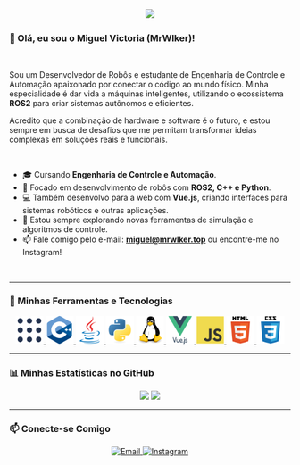 <div id="header" align="center">
  <img src="https://media.giphy.com/media/26tn33aiTi1jkl6H6/giphy.gif" width="100"/>
</div>

### 👋 Olá, eu sou o Miguel Victoria (MrWlker)!

<br>

Sou um Desenvolvedor de Robôs e estudante de Engenharia de Controle e Automação apaixonado por conectar o código ao mundo físico. Minha especialidade é dar vida a máquinas inteligentes, utilizando o ecossistema **ROS2** para criar sistemas autônomos e eficientes.

Acredito que a combinação de hardware e software é o futuro, e estou sempre em busca de desafios que me permitam transformar ideias complexas em soluções reais e funcionais.

<br>

- 🎓 Cursando **Engenharia de Controle e Automação**.
- 🤖 Focado em desenvolvimento de robôs com **ROS2, C++ e Python**.
- 💻 Também desenvolvo para a web com **Vue.js**, criando interfaces para sistemas robóticos e outras aplicações.
- 🌱 Estou sempre explorando novas ferramentas de simulação e algoritmos de controle.
- 📫 Fale comigo pelo e-mail: **miguel@mrwlker.top** ou encontre-me no Instagram!

<br>

---

### 🚀 Minhas Ferramentas e Tecnologias

<p align="center">
  <a href="https://ros.org/" target="_blank" rel="noreferrer">
    <img src="https://raw.githubusercontent.com/devicons/devicon/master/icons/ros/ros-original.svg" alt="ros" width="50" height="50"/>
  </a>
  <a href="https://www.cplusplus.com/" target="_blank" rel="noreferrer">
    <img src="https://raw.githubusercontent.com/devicons/devicon/master/icons/cplusplus/cplusplus-original.svg" alt="cplusplus" width="50" height="50"/>
  </a>
  <a href="https://www.java.com" target="_blank" rel="noreferrer">
    <img src="https://raw.githubusercontent.com/devicons/devicon/master/icons/java/java-original.svg" alt="java" width="50" height="50"/>
  </a>
  <a href="https://www.python.org" target="_blank" rel="noreferrer">
    <img src="https://raw.githubusercontent.com/devicons/devicon/master/icons/python/python-original.svg" alt="python" width="50" height="50"/>
  </a>
  <a href="https://www.linux.org/" target="_blank" rel="noreferrer">
    <img src="https://raw.githubusercontent.com/devicons/devicon/master/icons/linux/linux-original.svg" alt="linux" width="50" height="50"/>
  </a>

  <a href="https://vuejs.org/" target="_blank" rel="noreferrer">
    <img src="https://raw.githubusercontent.com/devicons/devicon/master/icons/vuejs/vuejs-original-wordmark.svg" alt="vuejs" width="50" height="50"/>
  </a>
  <a href="https://developer.mozilla.org/en-US/docs/Web/JavaScript" target="_blank" rel="noreferrer">
    <img src="https://raw.githubusercontent.com/devicons/devicon/master/icons/javascript/javascript-original.svg" alt="javascript" width="50" height="50"/>
  </a>
  <a href="https://www.w3.org/html/" target="_blank" rel="noreferrer">
    <img src="https://raw.githubusercontent.com/devicons/devicon/master/icons/html5/html5-original-wordmark.svg" alt="html5" width="50" height="50"/>
  </a>
  <a href="https://www.w3schools.com/css/" target="_blank" rel="noreferrer">
    <img src="https://raw.githubusercontent.com/devicons/devicon/master/icons/css3/css3-original-wordmark.svg" alt="css3" width="50" height="50"/>
  </a>
</p>

---

### 📊 Minhas Estatísticas no GitHub

<p align="center">
  <img height="180em" src="https://github-readme-stats.vercel.app/api?username=MrWlker&show_icons=true&theme=tokyonight&include_all_commits=true&count_private=true"/>
  <img height="180em" src="https://github-readme-stats.vercel.app/api/top-langs/?username=MrWlker&layout=compact&langs_count=7&theme=tokyonight"/>
</p>

---

### 📫 Conecte-se Comigo

<p align="center">
  <a href="mailto:miguel@mrwlker.top">
    <img src="https://img.shields.io/badge/Email-0078D4?style=for-the-badge&logo=microsoft-outlook&logoColor=white" alt="Email"/>
  </a>
  <a href="https://instagram.com/Mrwlker" target="_blank">
    <img src="https://img.shields.io/badge/Instagram-E4405F?style=for-the-badge&logo=instagram&logoColor=white" alt="Instagram"/>
  </a>
</p>
